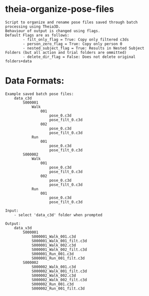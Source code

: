 # theia-organize-pose-files
	Script to organize and rename pose files saved through batch processing using Theia3D.
	Behaviour of output is changed using flags.
	Default Flags are as follows:
			- filt_only_flag = True: Copy only filtered c3ds
			- person_zero_flag = True: Copy only person 0
			- nested_subject_flag = True: Results in Nested Subject Folders (but all action and trial folders are ommitted)
			- delete_dir_flag = False: Does not delete original folders+data
# Data Formats:
    Example saved batch pose files:  
        data_c3d
            S000001
                Walk
                    001
                        pose_0.c3d
                        pose_filt_0.c3d
                    002
                        pose_0.c3d
                        pose_filt_0.c3d
                Run
                    001
                        pose_0.c3d
                        pose_filt_0.c3d
            S000002
                Walk
                    001
                        pose_0.c3d
                        pose_filt_0.c3d
                    002
                        pose_0.c3d
                        pose_filt_0.c3d
                Run
                    001
                        pose_0.c3d
                        pose_filt_0.c3d
                        
    Input:
        - select 'data_c3d' folder when prompted

    Output:
		data_v3d
			S000001
				S000001_Walk_001.c3d
				S000001_Walk_001_filt.c3d
				S000001_Walk_002.c3d
				S000001_Walk_002_filt.c3d
				S000001_Run_001.c3d
				S000001_Run_001_filt.c3d
			S000002
				S000002_Walk_001.c3d
				S000002_Walk_001_filt.c3d
				S000002_Walk_002.c3d
				S000002_Walk_002_filt.c3d
				S000002_Run_001.c3d
				S000002_Run_001_filt.c3d